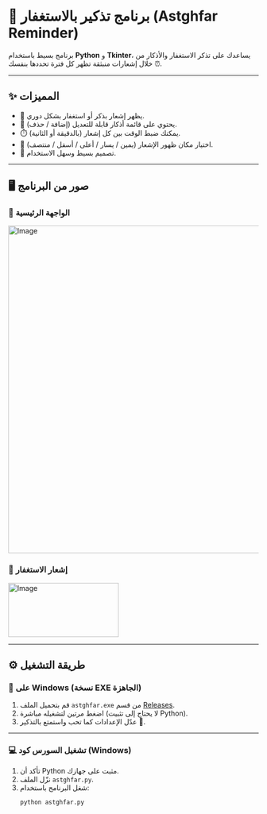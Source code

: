 # 🌙 برنامج تذكير بالاستغفار (Astghfar Reminder)

برنامج بسيط باستخدام **Python** و **Tkinter**، يساعدك على تذكر الاستغفار والأذكار من خلال إشعارات منبثقة تظهر كل فترة تحددها بنفسك ⏰.

---

## ✨ المميزات
- 🕌 يظهر إشعار بذكر أو استغفار بشكل دوري.  
- 📖 يحتوي على قائمة أذكار قابلة للتعديل (إضافة / حذف).  
- ⏱️ يمكنك ضبط الوقت بين كل إشعار (بالدقيقة أو الثانية).  
- 📍 اختيار مكان ظهور الإشعار (يمين / يسار / أعلى / أسفل / منتصف).  
- 🎨 تصميم بسيط وسهل الاستخدام.  

---

## 🖥️ صور من البرنامج

### 🔹 الواجهة الرئيسية
<img width="507" height="660" alt="Image" src="https://github.com/user-attachments/assets/ef4efd12-ed70-463c-8b1a-af42834b2916" />

### 🔹 إشعار الاستغفار
<img width="222" height="109" alt="Image" src="https://github.com/user-attachments/assets/abaa9425-bb54-4511-aca7-7974683f18be" />

---

## ⚙️ طريقة التشغيل

### 📌 على Windows (نسخة EXE الجاهزة)
1. قم بتحميل الملف `astghfar.exe` من قسم [Releases](./dist).  
2. اضغط مرتين لتشغيله مباشرة (لا يحتاج إلى تثبيت Python).  
3. عدّل الإعدادات كما تحب واستمتع بالتذكير 💙.

---

### 💻 تشغيل السورس كود (Windows)
1. تأكد أن Python مثبت على جهازك.  
2. نزّل الملف `astghfar.py`.  
3. شغل البرنامج باستخدام:
   ```bash
   python astghfar.py
